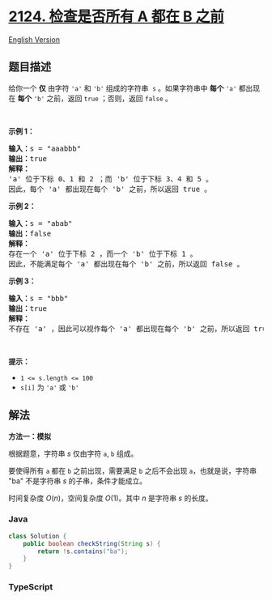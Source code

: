 # [2124. 检查是否所有 A 都在 B 之前](https://leetcode.cn/problems/check-if-all-as-appears-before-all-bs)

[English Version](/solution/2100-2199/2124.Check%20if%20All%20A%27s%20Appears%20Before%20All%20B%27s/README_EN.md)

## 题目描述

<!-- 这里写题目描述 -->

<p>给你一个 <strong>仅</strong> 由字符 <code>'a'</code> 和 <code>'b'</code> 组成的字符串&nbsp; <code>s</code> 。如果字符串中 <strong>每个</strong> <em> </em><code>'a'</code> 都出现在 <strong>每个</strong><em> </em><code>'b'</code><em> </em>之前，返回 <code>true</code> ；否则，返回 <code>false</code> 。</p>

<p>&nbsp;</p>

<p><strong>示例 1：</strong></p>

<pre><strong>输入：</strong>s = "aaabbb"
<strong>输出：</strong>true
<strong>解释：</strong>
'a' 位于下标 0、1 和 2 ；而 'b' 位于下标 3、4 和 5 。
因此，每个 'a' 都出现在每个 'b' 之前，所以返回 true 。
</pre>

<p><strong>示例 2：</strong></p>

<pre><strong>输入：</strong>s = "abab"
<strong>输出：</strong>false
<strong>解释：</strong>
存在一个 'a' 位于下标 2 ，而一个 'b' 位于下标 1 。
因此，不能满足每个 'a' 都出现在每个 'b' 之前，所以返回 false 。
</pre>

<p><strong>示例 3：</strong></p>

<pre><strong>输入：</strong>s = "bbb"
<strong>输出：</strong>true
<strong>解释：</strong>
不存在 'a' ，因此可以视作每个 'a' 都出现在每个 'b' 之前，所以返回 true 。
</pre>

<p>&nbsp;</p>

<p><strong>提示：</strong></p>

<ul>
	<li><code>1 &lt;= s.length &lt;= 100</code></li>
	<li><code>s[i]</code> 为 <code>'a'</code> 或 <code>'b'</code></li>
</ul>

## 解法

**方法一：模拟**

根据题意，字符串 $s$ 仅由字符 `a`, `b` 组成。

要使得所有 `a` 都在 `b` 之前出现，需要满足 `b` 之后不会出现 `a`，也就是说，字符串 "ba" 不是字符串 $s$ 的子串，条件才能成立。

时间复杂度 $O(n)$，空间复杂度 $O(1)$。其中 $n$ 是字符串 $s$ 的长度。

### **Java**

```java
class Solution {
    public boolean checkString(String s) {
        return !s.contains("ba");
    }
}
```

### **TypeScript**
